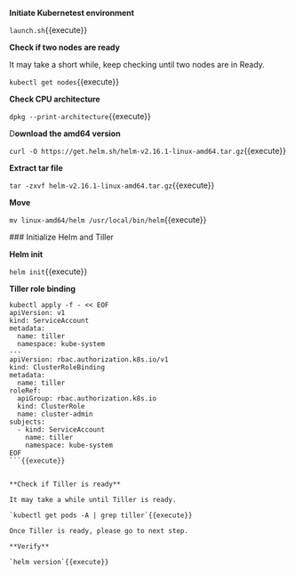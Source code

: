 **Initiate Kubernetest environment**

`launch.sh`{{execute}}

**Check if two nodes are ready**

It may take a short while, keep checking until two nodes are in Ready.

`kubectl get nodes`{{execute}}

**Check CPU architecture**

`dpkg --print-architecture`{{execute}}

D**ownload the amd64 version**

`curl -O https://get.helm.sh/helm-v2.16.1-linux-amd64.tar.gz`{{execute}}

**Extract tar file**

`tar -zxvf helm-v2.16.1-linux-amd64.tar.gz`{{execute}}

**Move**

`mv linux-amd64/helm /usr/local/bin/helm`{{execute}}

### Initialize Helm and Tiller

**Helm init**

`helm init`{{execute}}

**Tiller role binding**

```
kubectl apply -f - << EOF
apiVersion: v1
kind: ServiceAccount
metadata:
  name: tiller
  namespace: kube-system
---
apiVersion: rbac.authorization.k8s.io/v1
kind: ClusterRoleBinding
metadata:
  name: tiller
roleRef:
  apiGroup: rbac.authorization.k8s.io
  kind: ClusterRole
  name: cluster-admin
subjects:
  - kind: ServiceAccount
    name: tiller
    namespace: kube-system
EOF
```{{execute}}


**Check if Tiller is ready**

It may take a while until Tiller is ready.

`kubectl get pods -A | grep tiller`{{execute}}

Once Tiller is ready, please go to next step.

**Verify**

`helm version`{{execute}}